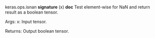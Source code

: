 keras.ops.isnan
__signature__
(x)
__doc__
Test element-wise for NaN and return result as a boolean tensor.

Args:
    x: Input tensor.

Returns:
    Output boolean tensor.
